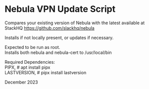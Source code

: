 # Nebula VPN Update Script

Compares your existing version of Nebula with the latest available at StackHQ https://github.com/slackhq/nebula

Installs if not locally present, or updates if necessary.

Expected to be run as root.\
Installs both nebula and nebula-cert to /usr/local/bin

Required Dependencies:\
PIPX, # apt install pipx\
LASTVERSION, # pipx install lastversion

December 2023

